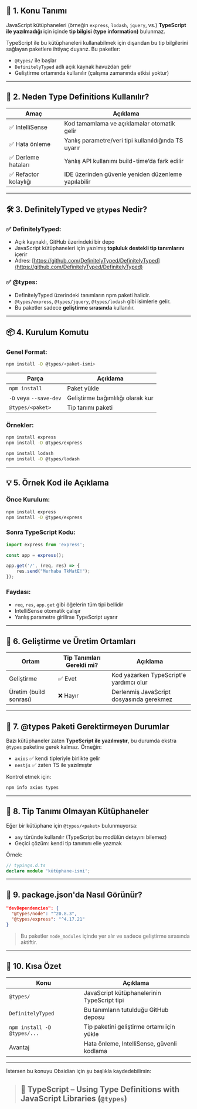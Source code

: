 
## 🔷 1. Konu Tanımı

JavaScript kütüphaneleri (örneğin `express`, `lodash`, `jquery`, vs.) **TypeScript ile yazılmadığı** için içinde **tip bilgisi (type information)** bulunmaz.

TypeScript ile bu kütüphaneleri kullanabilmek için dışarıdan bu tip bilgilerini sağlayan paketlere ihtiyaç duyarız. Bu paketler:

- `@types/` ile başlar
- `DefinitelyTyped` adlı açık kaynak havuzdan gelir
- Geliştirme ortamında kullanılır (çalışma zamanında etkisi yoktur)

---

## 🎯 2. Neden Type Definitions Kullanılır?

|Amaç|Açıklama|
|---|---|
|✅ IntelliSense|Kod tamamlama ve açıklamalar otomatik gelir|
|✅ Hata önleme|Yanlış parametre/veri tipi kullanıldığında TS uyarır|
|✅ Derleme hataları|Yanlış API kullanımı build-time’da fark edilir|
|✅ Refactor kolaylığı|IDE üzerinden güvenle yeniden düzenleme yapılabilir|

---

## 🛠️ 3. DefinitelyTyped ve `@types` Nedir?

### ✅ DefinitelyTyped:

- Açık kaynaklı, GitHub üzerindeki bir depo
- JavaScript kütüphaneleri için yazılmış **topluluk destekli tip tanımlarını** içerir
- Adres: [https://github.com/DefinitelyTyped/DefinitelyTyped](https://github.com/DefinitelyTyped/DefinitelyTyped)

### ✅ @types:

- DefinitelyTyped üzerindeki tanımların npm paketi halidir.
- `@types/express`, `@types/jquery`, `@types/lodash` gibi isimlerle gelir.
- Bu paketler sadece **geliştirme sırasında** kullanılır.

---

## 📦 4. Kurulum Komutu

### Genel Format:

```bash
npm install -D @types/<paket-ismi>
```

|Parça|Açıklama|
|---|---|
|`npm install`|Paket yükle|
|`-D` veya `--save-dev`|Geliştirme bağımlılığı olarak kur|
|`@types/<paket>`|Tip tanımı paketi|

### Örnekler:

```bash
npm install express
npm install -D @types/express
```

```bash
npm install lodash
npm install -D @types/lodash
```

---

## 💡 5. Örnek Kod ile Açıklama

### Önce Kurulum:

```bash
npm install express
npm install -D @types/express
```

### Sonra TypeScript Kodu:

```ts
import express from 'express';

const app = express();

app.get('/', (req, res) => {
    res.send("Merhaba TkMatE!");
});
```

### Faydası:

- `req`, `res`, `app.get` gibi öğelerin tüm tipi bellidir
- IntelliSense otomatik çalışır
- Yanlış parametre girilirse TypeScript uyarır

---

## 🔄 6. Geliştirme ve Üretim Ortamları

|Ortam|Tip Tanımları Gerekli mi?|Açıklama|
|---|---|---|
|Geliştirme|✅ Evet|Kod yazarken TypeScript'e yardımcı olur|
|Üretim (build sonrası)|❌ Hayır|Derlenmiş JavaScript dosyasında gerekmez|

---

## 🧩 7. @types Paketi Gerektirmeyen Durumlar

Bazı kütüphaneler zaten **TypeScript ile yazılmıştır**, bu durumda ekstra `@types` paketine gerek kalmaz. Örneğin:

- `axios` ✅ kendi tipleriyle birlikte gelir
- `nestjs` ✅ zaten TS ile yazılmıştır

Kontrol etmek için:

```bash
npm info axios types
```

---

## 🚫 8. Tip Tanımı Olmayan Kütüphaneler

Eğer bir kütüphane için `@types/<paket>` bulunmuyorsa:

- `any` türünde kullanılır (TypeScript bu modülün detayını bilemez)
- Geçici çözüm: kendi tip tanımını elle yazmak

Örnek:

```ts
// typings.d.ts
declare module 'kütüphane-ismi';
```

---

## 📌 9. package.json'da Nasıl Görünür?

```json
"devDependencies": {
  "@types/node": "^20.8.3",
  "@types/express": "^4.17.21"
}
```

> Bu paketler `node_modules` içinde yer alır ve sadece geliştirme sırasında aktiftir.

---

## 🧠 10. Kısa Özet

|Konu|Açıklama|
|---|---|
|`@types/`|JavaScript kütüphanelerinin TypeScript tipi|
|`DefinitelyTyped`|Bu tanımların tutulduğu GitHub deposu|
|`npm install -D @types/...`|Tip paketini geliştirme ortamı için yükle|
|Avantaj|Hata önleme, IntelliSense, güvenli kodlama|

---

İstersen bu konuyu Obsidian için şu başlıkla kaydedebilirsin:

> ## 🧩 TypeScript – Using Type Definitions with JavaScript Libraries (`@types`)
